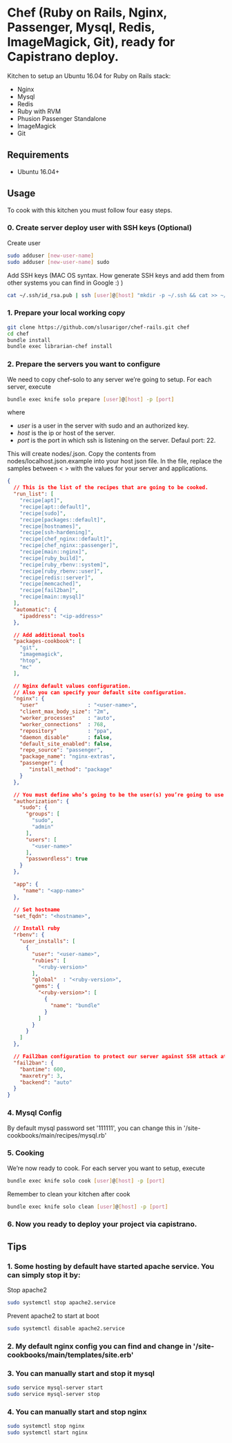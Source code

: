 # Chef (Ruby on Rails, Nginx, Passenger, Mysql, Redis, ImageMagick, Git), ready for Capistrano deploy.

Kitchen to setup an Ubuntu 16.04 for Ruby on Rails stack:

* Nginx
* Mysql
* Redis
* Ruby with RVM
* Phusion Passenger Standalone
* ImageMagick
* Git

## Requirements

* Ubuntu 16.04+

## Usage

To cook with this kitchen you must follow four easy steps.

### 0. Create server deploy user with SSH keys (Optional)

Create user

```bash
sudo adduser [new-user-name]
sudo adduser [new-user-name] sudo
```

Add SSH keys (MAC OS syntax. How generate SSH keys and add them from other systems you can find in Google :) )

```bash
cat ~/.ssh/id_rsa.pub | ssh [user]@[host] "mkdir -p ~/.ssh && cat >> ~/.ssh/authorized_keys"
```

### 1. Prepare your local working copy

```bash
git clone https://github.com/slusarigor/chef-rails.git chef
cd chef
bundle install
bundle exec librarian-chef install
```

### 2. Prepare the servers you want to configure

We need to copy chef-solo to any server we’re going to setup. For each server, execute

```bash
bundle exec knife solo prepare [user]@[host] -p [port]
```

where

* *user* is a user in the server with sudo and an authorized key.
* *host* is the ip or host of the server.
* *port* is the port in which ssh is listening on the server. Defaul port: 22.

This will create nodes/<your server>.json. Copy the contents from nodes/localhost.json.example into your host json file.
In the file, replace the samples between < > with the values for your server and applications.

```json
{
  // This is the list of the recipes that are going to be cooked.
  "run_list": [
    "recipe[apt]",
    "recipe[apt::default]",
    "recipe[sudo]",
    "recipe[packages::default]",
    "recipe[hostnames]",
    "recipe[ssh-hardening]",
    "recipe[chef_nginx::default]",
    "recipe[chef_nginx::passenger]",
    "recipe[main::nginx]",
    "recipe[ruby_build]",
    "recipe[ruby_rbenv::system]",
    "recipe[ruby_rbenv::user]",
    "recipe[redis::server]",
    "recipe[memcached]",
    "recipe[fail2ban]",
    "recipe[main::mysql]"
  ],
  "automatic": {
    "ipaddress": "<ip-address>"
  },

  // Add additional tools
  "packages-cookbook": [
    "git",
    "imagemagick",
    "htop",
    "mc"
  ],

  // Nginx default values configuration.
  // Also you can specify your default site configuration.
  "nginx": {
    "user"                : "<user-name>",
    "client_max_body_size": "2m",
    "worker_processes"    : "auto",
    "worker_connections"  : 768,
    "repository"          : "ppa",
    "daemon_disable"      : false,
    "default_site_enabled": false,
    "repo_source": "passenger",
    "package_name": "nginx-extras",
    "passenger": {
       "install_method": "package"
    }
  },

  // You must define who’s going to be the user(s) you’re going to use for deploy.
  "authorization": {
    "sudo": {
      "groups": [
        "sudo",
        "admin"
      ],
      "users": [
        "<user-name>"
      ],
      "passwordless": true
    }
  },

  "app": {
     "name": "<app-name>"
  },

  // Set hostname
  "set_fqdn": "<hostname>",

  // Install ruby
  "rbenv": {
    "user_installs": [
      {
        "user": "<user-name>",
        "rubies": [
          "<ruby-version>"
        ],
        "global"  : "<ruby-version>",
        "gems": {
          "<ruby-version>": [
            {
              "name": "bundle"
            }
          ]
        }
      }
    ]
  },

  // Fail2ban configuration to protect our server against SSH attack attempts
  "fail2ban": {
    "bantime": 600,
    "maxretry": 3,
    "backend": "auto"
  }
}

```

### 4. Mysql Config

By default mysql password set '111111', you can change this in '/site-cookbooks/main/recipes/mysql.rb'

### 5. Cooking

We’re now ready to cook. For each server you want to setup, execute

```bash
bundle exec knife solo cook [user]@[host] -p [port]
```

Remember to clean your kitchen after cook

```bash
bundle exec knife solo clean [user]@[host] -p [port]
```

### 6. Now you ready to deploy your project via capistrano.



## Tips

### 1. Some hosting by default have started apache service. You can simply stop it by:

Stop apache2
```bash
sudo systemctl stop apache2.service
```

Prevent apache2 to start at boot
```bash
sudo systemctl disable apache2.service
```

### 2. My default nginx config you can find and change in '/site-cookbooks/main/templates/site.erb'

### 3. You can manually start and stop it mysql

```bash
sudo service mysql-server start
sudo service mysql-server stop
```

### 4. You can manually start and stop nginx

```bash
sudo systemctl stop nginx
sudo systemctl start nginx
```

